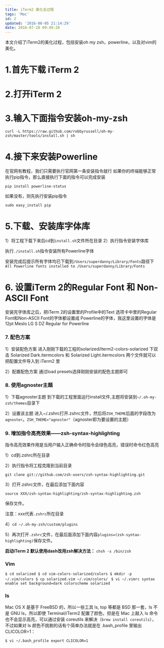 ```yaml
---
title: iTerm2 美化全过程
tags: 'Mac'
id: 2
updated: '2016-08-05 21:14:29'
date: 2016-07-28 09:49:20
---
```



本文介绍了iTerm2的美化过程，包括安装oh my zsh，powerline，以及对vim的美化。
# 1.首先下载 iTerm 2
# 2.打开iTerm 2
# 3.输入下面指令安装oh-my-zsh
`curl -L https://raw.github.com/robbyrussell/oh-my-zsh/master/tools/install.sh | sh`
# 4.接下来安装Powerline
在官网有教程，我们只需要执行官网第一条安装指令就行
如果你的终端能够正常执行pip指令，那么直接执行下面的指令可以完成安装

`pip install powerline-status`

如果没有，则先执行安装pip指令

`sudo easy_install pip`

# 5.下载、安装库字体库
1）将工程下载下来后cd到`install.sh`文件所在目录
2）执行指令安装字体库

执行`./install.sh`指令安装所有Powerline字体

安装完成后提示所有字体均已下载到`/Users/superdanny/Library/Fonts`路径下
`All Powerline fonts installed to /Users/superdanny/Library/Fonts`

# 6. 设置iTerm 2的Regular Font 和 Non-ASCII Font

安装完字体库之后，把iTerm 2的设置里的Profile中的Text 选项卡中里的Regular Font和Non-ASCII Font的字体都设置成 Powerline的字体，我这里设置的字体是12pt Meslo LG S DZ Regular for Powerline

### 7. 配色方案
1）安装配色方案
进入刚刚下载的工程的solarized/iterm2-colors-solarized 下双击 Solarized Dark.itermcolors 和 Solarized Light.itermcolors 两个文件就可以把配置文件导入到 iTerm2 里

2）配置配色方案
通过load presets选择刚刚安装的配色主题即可

### 8. 使用agnoster主题
1）下载agnoster主题
到下载的工程里面运行install文件,主题将安装到`~/.oh-my-zsh/themes`目录下

2）设置该主题
进入~/.zshrc打开.zshrc文件，然后将`ZSH_THEME`后面的字段改为`agnoster`。`ZSH_THEME="agnoster"`（agnoster即为要设置的主题）

### 9. 增加指令高亮效果——zsh-syntax-highlighting
指令高亮效果作用是当用户输入正确命令时指令会绿色高亮，错误时命令红色高亮

1）cd到.zshrc所在目录

2）执行指令将工程克隆到当前目录

`git clone git://github.com/zsh-users/zsh-syntax-highlighting.git`

3）打开.zshrc文件，在最后添加下面内容

`source XXX/zsh-syntax-highlighting/zsh-syntax-highlighting.zsh`

保存文件。

注意：xxx代表`.zshrc`所在目录

4）`cd ~/.oh-my-zsh/custom/plugins`

5）再次打开`.zshrc`文件，在最后面添加下面内容`plugins=(zsh-syntax-highlighting)`保存文件。

**启动iTerm 2 默认使用dash改用zsh解决方法：**
`chsh -s /bin/zsh`
### Vim

`$ cd solarized
$ cd vim-colors-solarized/colors
$ mkdir -p ~/.vim/colors
$ cp solarized.vim ~/.vim/colors/
`
`$ vi ~/.vimrc
syntax enable
set background=dark
colorscheme solarized`

### ls

Mac OS X 是基于 FreeBSD 的，所以一些工具 ls, top 等都是 BSD 那一套，ls 不是 GNU ls，所以即使 Terminal/iTerm2 配置了颜色，但是在 Mac 上敲入 ls 命令也不会显示高亮，可以通过安装 coreutils 来解决（`brew install coreutils`），不过如果对 ls 颜色不挑剔的话有个简单办法就是在 .bash_profile 里输出 CLICOLOR=1：

`$ vi ~/.bash_profile
export CLICOLOR=1`
